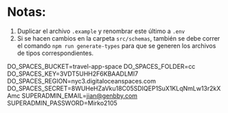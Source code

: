 # Notas:

1. Duplicar el archivo `.example` y renombrar este último a `.env`
2. Si se hacen cambios en la carpeta `src/schemas`, también se debe correr el comando `npm run generate-types` para que se generen los archivos de tipos correspondientes.


DO_SPACES_BUCKET=travel-app-space DO_SPACES_FOLDER=cc DO_SPACES_KEY=3VDT5UHH2F6KBAADLMI7 DO_SPACES_REGION=nyc3.digitaloceanspaces.com DO_SPACES_SECRET=8WUHeHZaVku18C05SDIQEP1SuX1KLqNmLw13r2kXAmc SUPERADMIN_EMAIL=jian@genbby.com SUPERADMIN_PASSWORD=Mirko2105